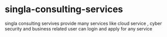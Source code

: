 # singla-consulting-services
singla consulting servives provide many services like cloud service , cyber security and business related user can login and apply for any service
